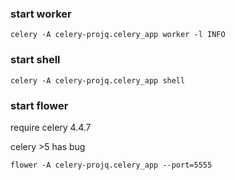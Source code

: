 ### start worker
```
celery -A celery-projq.celery_app worker -l INFO

```

### start shell
```
celery -A celery-projq.celery_app shell
```

### start flower
require celery 4.4.7

celery >5 has bug
```
flower -A celery-projq.celery_app --port=5555
```